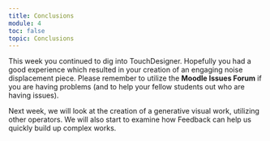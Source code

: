 ```yaml
---
title: Conclusions
module: 4
toc: false
topic: Conclusions
---
```



This week you continued to dig into TouchDesigner. Hopefully you had a good experience which resulted in your creation of an engaging noise displacement piece. Please remember to utilize the **Moodle Issues Forum** if you are having problems (and to help your fellow students out who are having issues).

Next week, we will look at the creation of a generative visual work, utilizing other operators. We will also start to examine how Feedback can help us quickly build up complex works.
